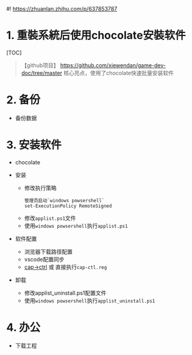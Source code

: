 #! https://zhuanlan.zhihu.com/p/637853787

# 1. 重裝系統后使用chocolate安裝软件
[TOC]
>【github项目】 https://github.com/xiewendan/game-dev-doc/tree/master
> 核心亮点，使用了chocolate快速批量安装软件

# 2. 备份
* 备份数据

# 3. 安装软件

* chocolate

* 安装
  * 修改执行策略
    ~~~
    管理员启动`windows powsershell`
    set-ExecutionPolicy RemoteSigned
    ~~~
  * 修改`applist.ps1`文件
  * 使用`windows powsershell`执行`applist.ps1`

* 软件配置
  * 浏览器下载路径配置
  * vscode配置同步
  * [cap->ctrl](https://github.com/xiewendan/game-dev-doc/blob/master/2022/windows%E4%B8%AD%E4%BA%92%E6%8D%A2CapLock%E5%92%8CCtrl%E9%94%AE%E4%BD%8D/windows%E4%B8%AD%E4%BA%92%E6%8D%A2CapLock%E5%92%8CCtrl%E9%94%AE%E4%BD%8D.md) 或 直接执行`cap-ctl.reg`

* 卸载   
  * 修改applist_uninstall.ps1配置文件
  * 使用`windows powsershell`执行`applist_uninstall.ps1`

# 4. 办公

* 下载工程

